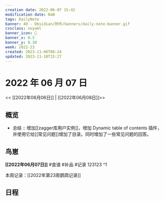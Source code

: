 ```yaml
---
creation date: 2022-06-07 15:42
modification date: NaN
tags: DailyNote
banner: 40 - Obsidian/附件/banners/daily-note-banner.gif
cssclass: noyaml
banner_icon: 💌
banner_x: 0.5
banner_y: 0.38
week: 2022-23
created: 2023-11-06T08:24
updated: 2023-11-10T15:27
---
```


# 2022 年 06 月 07 日

<< [[2022年06月06日]] | [[2022年06月08日]]>>

## 概览

- 总结 :: 增加[[zagger库用户实例]]，增加 Dynamic table of contents 插件，并使用它给[[常见问题]]增加了目录。同时增加了一些常见问题的回答。

## 鸟崽

**[[2022年06月07日]]**
#食谱 
#补品 
#记录 123123
^1

本周记录：[[2022年第23周鹦鹉记录]]

## 日程
